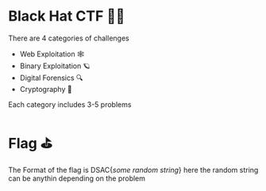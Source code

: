 # Black Hat CTF 🏴‍☠️

There are 4 categories of challenges
- Web Exploitation 🕸
- Binary Exploitation 🪐
- Digital Forensics 🔍
- Cryptography 🔐

Each category includes 3-5 problems

# Flag ⛳
The Format of the flag is 
DSAC{_some random string_}
here the random string can be anythin depending on the problem


